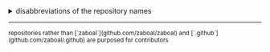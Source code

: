 <details>
<summary>disabbreviations of the repository names</summary>

|    |           |
| -- | --------- |
| dc | discord   |
| tg | telegram  |
| mc | minecraft |

</details>

---

<small>
repositories rather than [`zaboal`](github.com/zaboal/zaboal) and
[`.github`](github.com/zaboal/.github) are purposed for contributors
</small>